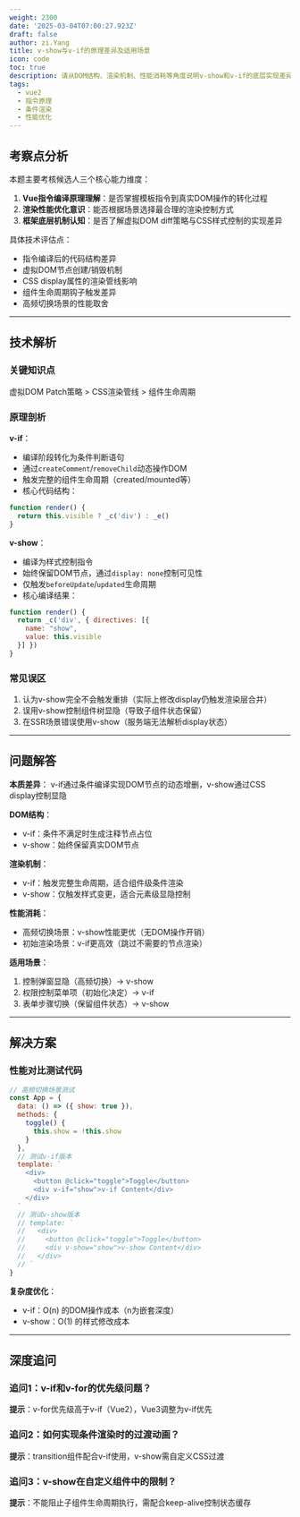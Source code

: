 ```yaml
---
weight: 2300
date: '2025-03-04T07:00:27.923Z'
draft: false
author: zi.Yang
title: v-show与v-if的原理差异及适用场景
icon: code
toc: true
description: 请从DOM结构、渲染机制、性能消耗等角度说明v-show和v-if的底层实现差异，并举例说明在哪些具体场景下应优先选择其中一个指令。
tags:
  - vue2
  - 指令原理
  - 条件渲染
  - 性能优化
---
```


## 考察点分析

本题主要考核候选人三个核心能力维度：

1. **Vue指令编译原理理解**：是否掌握模板指令到真实DOM操作的转化过程
2. **渲染性能优化意识**：能否根据场景选择最合理的渲染控制方式
3. **框架底层机制认知**：是否了解虚拟DOM diff策略与CSS样式控制的实现差异

具体技术评估点：

- 指令编译后的代码结构差异
- 虚拟DOM节点创建/销毁机制
- CSS display属性的渲染管线影响
- 组件生命周期钩子触发差异
- 高频切换场景的性能取舍

---

## 技术解析

### 关键知识点

虚拟DOM Patch策略 > CSS渲染管线 > 组件生命周期

### 原理剖析

**v-if**：

- 编译阶段转化为条件判断语句
- 通过`createComment`/`removeChild`动态操作DOM
- 触发完整的组件生命周期（created/mounted等）
- 核心代码结构：

```javascript
function render() {
  return this.visible ? _c('div') : _e()
}
```

**v-show**：

- 编译为样式控制指令
- 始终保留DOM节点，通过`display: none`控制可见性
- 仅触发`beforeUpdate`/`updated`生命周期
- 核心编译结果：

```javascript
function render() {
  return _c('div', { directives: [{ 
    name: "show", 
    value: this.visible 
  }] })
}
```

### 常见误区

1. 认为v-show完全不会触发重排（实际上修改display仍触发渲染层合并）
2. 误用v-show控制组件树显隐（导致子组件状态保留）
3. 在SSR场景错误使用v-show（服务端无法解析display状态）

---

## 问题解答

**本质差异**：
v-if通过条件编译实现DOM节点的动态增删，v-show通过CSS display控制显隐

**DOM结构**：

- v-if：条件不满足时生成注释节点占位
- v-show：始终保留真实DOM节点

**渲染机制**：

- v-if：触发完整生命周期，适合组件级条件渲染
- v-show：仅触发样式变更，适合元素级显隐控制

**性能消耗**：

- 高频切换场景：v-show性能更优（无DOM操作开销）
- 初始渲染场景：v-if更高效（跳过不需要的节点渲染）

**适用场景**：

1. 控制弹窗显隐（高频切换）→ v-show
2. 权限控制菜单项（初始化决定）→ v-if
3. 表单步骤切换（保留组件状态）→ v-show

---

## 解决方案

### 性能对比测试代码

```javascript
// 高频切换场景测试
const App = {
  data: () => ({ show: true }),
  methods: {
    toggle() {
      this.show = !this.show
    }
  },
  // 测试v-if版本
  template: `
    <div>
      <button @click="toggle">Toggle</button>
      <div v-if="show">v-if Content</div>
    </div>
  `
  // 测试v-show版本
  // template: `
  //   <div>
  //     <button @click="toggle">Toggle</button>
  //     <div v-show="show">v-show Content</div>
  //   </div>
  // `
}
```

**复杂度优化**：

- v-if：O(n) 的DOM操作成本（n为嵌套深度）
- v-show：O(1) 的样式修改成本

---

## 深度追问

### 追问1：v-if和v-for的优先级问题？

**提示**：v-for优先级高于v-if（Vue2），Vue3调整为v-if优先

### 追问2：如何实现条件渲染时的过渡动画？

**提示**：transition组件配合v-if使用，v-show需自定义CSS过渡

### 追问3：v-show在自定义组件中的限制？

**提示**：不能阻止子组件生命周期执行，需配合keep-alive控制状态缓存
